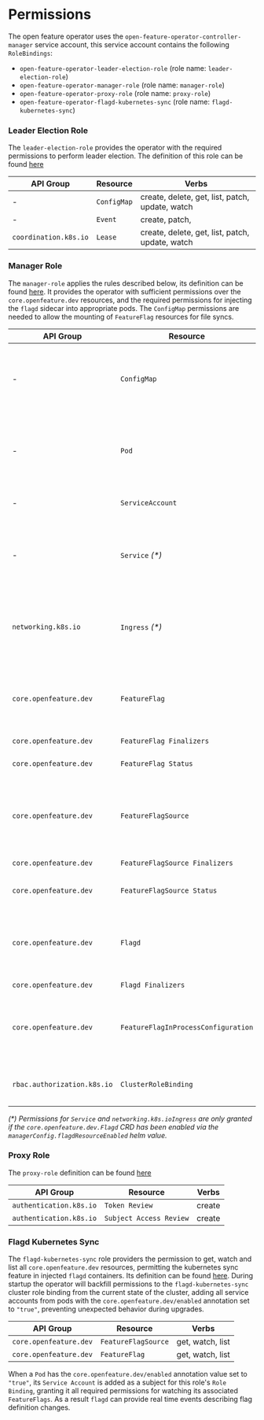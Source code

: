 # Permissions 

The open feature operator uses the `open-feature-operator-controller-manager` service account, this service account contains the following `RoleBindings`:
- `open-feature-operator-leader-election-role` (role name: `leader-election-role`)
- `open-feature-operator-manager-role` (role name: `manager-role`)
- `open-feature-operator-proxy-role` (role name: `proxy-role`)
- `open-feature-operator-flagd-kubernetes-sync` (role name: `flagd-kubernetes-sync`)

### Leader Election Role

The `leader-election-role` provides the operator with the required permissions to perform leader election.
The definition of this role can be found [here](../config/rbac//leader_election_role.yaml)

| API Group             | Resource    | Verbs                                           |
|-----------------------|-------------|-------------------------------------------------|
| -                     | `ConfigMap` | create, delete, get, list, patch, update, watch |
| -                     | `Event`     | create, patch,                                  |
| `coordination.k8s.io` | `Lease`     | create, delete, get, list, patch, update, watch |

### Manager Role

The `manager-role` applies the rules described below, its definition can be found [here](../config/rbac/role.yaml).
It provides the operator with sufficient permissions over the `core.openfeature.dev` resources, and the required permissions for injecting the `flagd` sidecar into appropriate pods. 
The `ConfigMap` permissions are needed to allow the mounting of `FeatureFlag` resources for file syncs.

| API Group                   | Resource                              | Verbs                                           |
|-----------------------------|---------------------------------------|-------------------------------------------------|
| -                           | `ConfigMap`                           | create, delete, get, list, patch, update, watch |
| -                           | `Pod`                                 | create, delete, get, list, patch, update, watch |
| -                           | `ServiceAccount`                      | get, list, watch                                |
| -                           | `Service` *(\*)*                      | create, delete, get, list, patch, update, watch |
| `networking.k8s.io`         | `Ingress` *(\*)*                      | create, delete, get, list, patch, update, watch |
| `core.openfeature.dev`      | `FeatureFlag`                         | create, delete, get, list, patch, update, watch |
| `core.openfeature.dev`      | `FeatureFlag Finalizers`              | update                                          |
| `core.openfeature.dev`      | `FeatureFlag Status`                  | get, patch, update                              |
| `core.openfeature.dev`      | `FeatureFlagSource`                   | create, delete, get, list, patch, update, watch |
| `core.openfeature.dev`      | `FeatureFlagSource Finalizers`        | get, update                                     |
| `core.openfeature.dev`      | `FeatureFlagSource Status`            | get, patch, update                              |
| `core.openfeature.dev`      | `Flagd`                               | create, delete, get, list, patch, update, watch |
| `core.openfeature.dev`      | `Flagd Finalizers`                    | update                                          |
| `core.openfeature.dev`      | `FeatureFlagInProcessConfiguration`   | create, delete, get, list, patch, update, watch |
| `rbac.authorization.k8s.io` | `ClusterRoleBinding`                  | get, list, update, watch                        |

*(\*) Permissions for `Service` and `networking.k8s.ioIngress` are only granted if the `core.openfeature.dev.Flagd`
CRD has been enabled via the `managerConfig.flagdResourceEnabled` helm value.*

### Proxy Role

The `proxy-role` definition can be found [here](../config/rbac/auth_proxy_role.yaml)

| API Group               | Resource                | Verbs  |
|-------------------------|-------------------------|--------|
| `authentication.k8s.io` | `Token Review`          | create |
| `authentication.k8s.io` | `Subject Access Review` | create |

### Flagd Kubernetes Sync

The `flagd-kubernetes-sync` role providers the permission to get, watch and list all `core.openfeature.dev` resources, permitting the kubernetes sync feature in injected `flagd` containers.
Its definition can be found [here](../config/rbac/flagd_kubernetes_sync_clusterrole.yaml). 
During startup the operator will backfill permissions to the `flagd-kubernetes-sync` cluster role binding from the current state of the cluster, adding all service accounts from pods with the `core.openfeature.dev/enabled` annotation set to `"true"`, preventing unexpected behavior during upgrades.

| API Group              | Resource                   | Verbs            |
|------------------------|----------------------------|------------------|
| `core.openfeature.dev` | `FeatureFlagSource`        | get, watch, list |
| `core.openfeature.dev` | `FeatureFlag`              | get, watch, list |

When a `Pod` has the `core.openfeature.dev/enabled` annotation value set to `"true"`, its `Service Account` is added as a subject for this role's `Role Binding`, granting it all required permissions for watching its associated `FeatureFlags`. As a result `flagd` can provide real time events describing flag definition changes.

